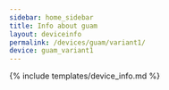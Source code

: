 ```yaml
---
sidebar: home_sidebar
title: Info about guam
layout: deviceinfo
permalink: /devices/guam/variant1/
device: guam_variant1
---
```

{% include templates/device_info.md %}

